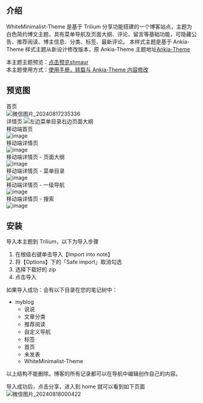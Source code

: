 ## 介绍
WhiteMinimalist-Theme 是基于 Trilium 分享功能搭建的一个博客站点，主题为白色简约博文主题，具有菜单导航及页面大纲、评论、留言等基础功能，可隐藏公告、推荐阅读、博主信息、分类、标签、最新评论。
本样式主题是基于 Ankia-Theme 样式主题从新设计修改版本，原 Ankia-Theme 主题地址[Ankia-Theme](https://github.com/dvai/Ankia-Theme?tab=readme-ov-file#introduction)

本主题主题预览：[点击预览shmaur](https://www.shmaur.com/)  
本主题使用方式：[使用手册，转载与 Ankia-Theme 内容修改](https://www.shmaur.com/6gBePxfRSctO)  

## 预览图
首页  
![微信图片_20240817235336](https://github.com/user-attachments/assets/6061773d-c61c-4877-9659-19a2779d23f4)  
详情页
![左边菜单目录右边页面大纲](https://github.com/user-attachments/assets/85dd7c17-413a-40ba-b734-50b3805bca60)  
移动端首页   
![image](https://github.com/user-attachments/assets/1133dd4d-2980-4115-9e61-3e9a5810b6a0)  
移动端详情页   
![image](https://github.com/user-attachments/assets/4772ee0a-dc68-4552-9395-dd7825f91cb4)  
移动端详情页 - 页面大纲  
![image](https://github.com/user-attachments/assets/2b63feb3-d342-4683-919c-07ca79c9413e)  
移动端详情页 - 菜单目录    
![image](https://github.com/user-attachments/assets/40b569b5-b6ba-4fb8-8e2a-d5889f2da3c5)  
移动端详情页 - 一级导航    
![image](https://github.com/user-attachments/assets/458ad199-7cd5-4c98-a346-b497ca9945d4)  
移动端详情页 - 搜索    
![image](https://github.com/user-attachments/assets/157c9ca5-056f-4106-ac29-b81a97ec0a0d)  



## 安装
导入本主题到 Trilium，以下为导入步骤  
1. 在根级右键单击导入【Import into note】  
2. 将【Options】下的「Safe import」取消勾选  
3. 选择下载好的 zip  
4. 点击导入  

如果导入成功：会有以下目录在您的笔记树中：  
- myblog
	- 说说
	- 文章分类
	- 推荐阅读
	- 自定义导航
	- 标签
	- 首页
	- 未发表
	- WhiteMinimalist-Theme

 以上结构不能删除。博客的所有记录都可以在导航中编辑创作自己的内容。

导入成功后，点击分享，进入到 home 就可以看到如下页面  
![微信图片_20240818000422](https://github.com/user-attachments/assets/2d507b0f-f72c-454b-8d10-0bdc4410fdf0)



